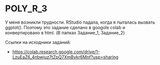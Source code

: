 # POLY_R_3
У меня возникли трудности. RStudio падала, когда я пыталась вызвать ggplot(). Поэтому это задание сделано в googole colab и конвертировано в html. (В папках Задание_1, Задание_2)

Ссылки на исходники заданий:
* https://colab.research.google.com/drive/1-LzuEaZ6_4nbwjuz7tZpQ7XmBvkr6Mnf?usp=sharing
